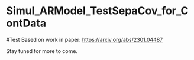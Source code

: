 # Simul_ARModel_TestSepaCov_for_ContData

#Test Based on work in paper: https://arxiv.org/abs/2301.04487

Stay tuned for more to come.
